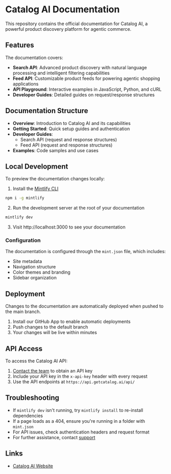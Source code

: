 # Catalog AI Documentation

This repository contains the official documentation for Catalog AI, a powerful product discovery platform for agentic commerce.

## Features

The documentation covers:

- **Search API**: Advanced product discovery with natural language processing and intelligent filtering capabilities
- **Feed API**: Customizable product feeds for powering agentic shopping applications
- **API Playground**: Interactive examples in JavaScript, Python, and cURL
- **Developer Guides**: Detailed guides on request/response structures

## Documentation Structure

- **Overview**: Introduction to Catalog AI and its capabilities
- **Getting Started**: Quick setup guides and authentication
- **Developer Guides**: 
  - Search API (request and response structures)
  - Feed API (request and response structures)
- **Examples**: Code samples and use cases

## Local Development

To preview the documentation changes locally:

1. Install the [Mintlify CLI](https://www.npmjs.com/package/mintlify)

```bash
npm i -g mintlify
```

2. Run the development server at the root of your documentation

```bash
mintlify dev
```

3. Visit http://localhost:3000 to see your documentation

### Configuration

The documentation is configured through the `mint.json` file, which includes:

- Site metadata
- Navigation structure
- Color themes and branding
- Sidebar organization

## Deployment

Changes to the documentation are automatically deployed when pushed to the main branch.

1. Install our GitHub App to enable automatic deployments
2. Push changes to the default branch
3. Your changes will be live within minutes

## API Access

To access the Catalog AI API:

1. [Contact the team](mailto:founders@getcatalog.ai) to obtain an API key
2. Include your API key in the `x-api-key` header with every request
3. Use the API endpoints at `https://api.getcatalog.ai/api/`

## Troubleshooting

- If `mintlify dev` isn't running, try `mintlify install` to re-install dependencies
- If a page loads as a 404, ensure you're running in a folder with `mint.json`
- For API issues, check authentication headers and request format
- For further assistance, contact [support](mailto:founders@getcatalog.ai)

## Links

- [Catalog AI Website](https://www.getcatalog.ai)
